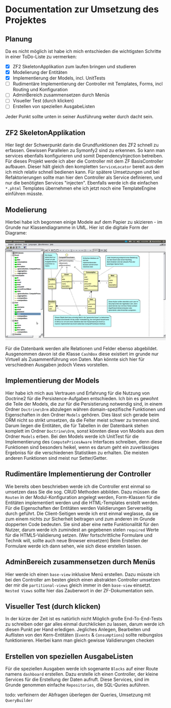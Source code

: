 Documentation zur Umsetzung des Projektes
=========================================

Planung
-------

Da es nicht möglich ist habe ich mich entschieden die wichtigsten Schritte in einer
ToDo-Liste zu vermerken:

* [x] ZF2 SkeletonApplikation zum laufen bringen und studieren
* [x] Modelierung der Entitäten
* [x] Implementierung der Models, incl. UnitTests
* [ ] Rudimentäre Implementierung der Controller mit Templates, Forms, incl Routing und Konfiguration
* [ ] AdminBereich zusammensetzen durch Menüs
* [ ] Visueller Test (durch klicken)
* [ ] Erstellen von speziellen AusgabeListen

Jeder Punkt sollte unten in seiner Ausführung weiter durch dacht sein.

ZF2 SkeletonApplikation
-----------------------

Hier liegt der Schwerpunkt darin die Grundfunktionen des ZF2 schnell zu erfassen. Gewissen Parallelen
zu Symonfy2 sind zu erkennen. So kann man services ebenfalls konfigurieren und somit DependencyInjection
betreiben. Für dieses Projekt werde ich aber die Controller mit dem ZF BasisController aufbauen. Dieser
hält gleich den kompletten `ServiceLocator` bereit aus dem ich mich relativ schnell bedienen kann.
Für spätere Umsetzungen und bei Refaktorierungen sollte man hier den Controller als Service definieren,
und nur die benötigten Services "injecten". Ebenfalls werde ich die einfachen `*.phtml` Templates
übernehmen ehe ich jetzt noch eine TemplateEngine einführen müsste.

Modelierung
-----------

Hierbei habe ich begonnen einige Modele auf dem Papier zu skizieren - im Grunde nur Klassendiagramme
in UML. Hier ist die digitale Form der Diagrame:

![Screenshot Bouml](UML/screenshot.png "Screenshot aus meinem UML-Programm")

Für die Datenbank werden alle Relationen und Felder ebenso abgebildet. Ausgenommen davon ist die Klasse
`CashBox` diese existiert im grunde nur Virtuell als Zusammenführung von Daten. Man könnte sich hier für
verschiednen Ausgaben jedoch Views vorstellen.

Implementierung der Models
--------------------------

Hier habe ich mich aus Vertrauen und Erfahrung für die Nutzung von Doctrine2 für die Persistence-Aufgaben
entschieden. Ich bin es gewohnt die Teile der Models, die zur für die Persistierung notwendig sind,
in einem Ordner `Doctrine\Orm` abzulegen währen domain-spezifische Funktionen und Eigenschaften in den
Ordner `Models` gehören. Dies lässt sich gerade beim ORM nicht so strikt umsetzen, da die Felter meist
schwer zu trennen sind. Darum liegen die Entitäten, die für Tabellen in der Datenbank stehen komplett im
Ordner `Doctrine\Orm`, sonst könnten diese von Models aus dem Ordner `Models` erben.
Bei den Models werde ich UnitTest für die Implementierung des `ComputePricesAware` Interfaces schreiben,
denn diese Funktionen sind besonders heikel, wenn es darum geht ein zuverlässiges Ergebniss für die
verschiedenen Statistiken zu erhalten. Die meisten anderen Funktionen sind meist nur Setter/Getter.

Rudimentäre Implementierung der Controller
------------------------------------------

Wie bereits oben beschrieben werde ich die Controller erst einmal so umsetzen dass Sie die sog.
CRUD Methoden abbilden. Dazu müssen die `Routen` in der Modul-Konfiguration angelegt werden,
Form-Klassen für die Entitäten implementiert werden und die HTML-Templates erstellt werden.
Für die Eigenschaften der Entitäten werden Validierungen Serverseitig durch geführt. Die Client-Seitigen
werde ich erst einmal weglasse, da sie zum einem nichts zur Sicherheit beitragen und zum anderen im Grunde
dopperten Code bedeuten. Sie sind aber eine nette Funktionalität für den Nutzer, darum werde ich
zumindest an gegebenen stelen `required` Werte für die HTML5-Validierung setzen. (Wer fortschrittliche
Formulare und Technik will, sollte auch neue Browser einsetzen)
Beim Erstellen der Formulare werde ich dann sehen, wie sich diese erstellen lassen.

AdminBereich zusammensetzen durch Menüs
---------------------------------------

Hier werde ich einen `base-view` inklusive Menü erstellen. Dazu müsste ich bei den Controller
am besten gleich einen abstrakten Controller umsetzen der mir die `partitional-views` gleich immer
in den `base-view` einsetzt. `Nested Views` sollte hier das Zauberwort in der ZF-Dokumentation sein.

Visueller Test (durch klicken)
------------------------------

In der kürze der Zeit ist es natürlich nicht Möglich große End-To-End-Tests zu schreiben oder gar alles
einmal durchklicken zu lassen, darum werde ich diesen Punkt per Hand erledigen.
Jegliches Anlegen, Bearbeiten und Auflisten von den Kern-Entitäten (`Events` & `Consumptions`) sollte
reibungslos funktionieren. Hierbei kann man gleich gewisse Validierungen checken

Erstellen von speziellen AusgabeListen
--------------------------------------

Für die speziellen Ausgaben werde ich sogenante `Blocks` auf einer Route namens `dashboard` erstellen.
Dazu erstelle ich einen Controller, der kleine Services für die Erstellung der Daten aufruft. Diese
Services, sind im Grunde genommen einfache `Repositories`, die SQL-Quries auführen.

todo: verfeinern der Abfragen überlegen der Queries, Umsetzung mit `QueryBuilder`
